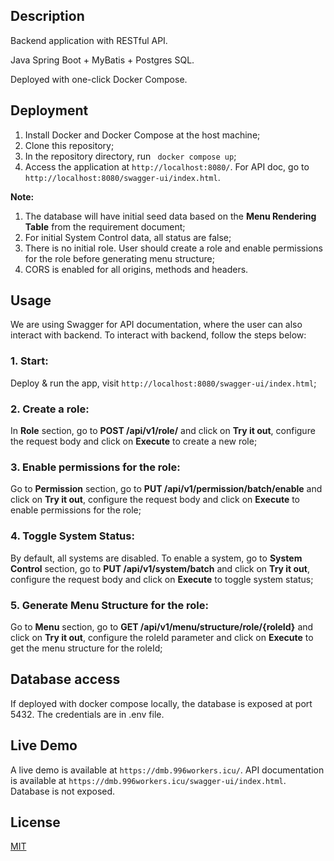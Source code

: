 ## Description
Backend application with RESTful API. 

Java Spring Boot + MyBatis + Postgres SQL. 

Deployed with one-click Docker Compose.

## Deployment

1. Install Docker and Docker Compose at the host machine;
2. Clone this repository;
3. In the repository directory, run ` docker compose up`;
4. Access the application at `http://localhost:8080/`. For API doc, go to `http://localhost:8080/swagger-ui/index.html`.

**Note:**
1. The database will have initial seed data based on the **Menu Rendering Table** from the requirement document;
2. For initial System Control data, all status are false;
3. There is no initial role. User should create a role and enable permissions for the role before generating menu structure;
4. CORS is enabled for all origins, methods and headers.

## Usage
We are using Swagger for API documentation, where the user can also interact with backend. To interact with backend, follow the steps below:
### 1. Start: 
Deploy & run the app, visit `http://localhost:8080/swagger-ui/index.html`;


### 2. Create a role: 
In **Role** section, go to **POST /api/v1/role/** and click on **Try it out**, configure the request body and click on **Execute** to create a new role;


### 3. Enable permissions for the role: 
Go to **Permission** section, go to **PUT /api/v1/permission/batch/enable** and click on **Try it out**, configure the request body and click on **Execute** to enable permissions for the role;

### 4. Toggle System Status: 
By default, all systems are disabled. To enable a system, go to **System Control** section, go to **PUT /api/v1/system/batch** and click on **Try it out**, configure the request body and click on **Execute** to toggle system status;


### 5. Generate Menu Structure for the role: 
Go to **Menu** section, go to **GET /api/v1/menu/structure/role/{roleId}** and click on **Try it out**, configure the roleId parameter and click on **Execute** to get the menu structure for the roleId;

## Database access
If deployed with docker compose locally, the database is exposed at port 5432. The credentials are in .env file.

## Live Demo
A live demo is available at `https://dmb.996workers.icu/`.
API documentation is available at `https://dmb.996workers.icu/swagger-ui/index.html`.
Database is not exposed.

## License
[MIT](https://github.com/Blackmesa-Canteen/dmb-project/blob/master/LICENSE)